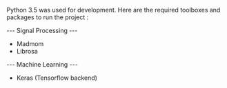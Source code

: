 Python 3.5 was used for development.
Here are the required toolboxes and packages to run the project :

--- Signal Processing ---

* Madmom
* Librosa

--- Machine Learning ---

* Keras (Tensorflow backend)
